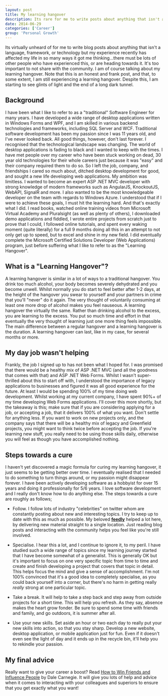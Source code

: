 ```yaml
---
layout: post
title: My learning hangover
description: Its rare for me to write posts about anything that isn't a language, framework, but my experience has affected my life in so many ways it got me thinking
date: 2014-06-29
categories: ['Career']
group: 'Personal Growth'
---
```


Its virtually unheard of for me to write blog posts about anything that isn't a language, framework, or technology but my experience recently has affected my life in so many ways it got me thinking...there must be lots of other people who have experienced this, or are heading towards it. It's too important to not share with the community. I am of course talking about my learning hangover. Note that this is an honest and frank post, and that, to some extent, I am still experiencing a learning hangover. Despite this, I am starting to see glints of light and the end of a long dark tunnel.

## Background

I have been what I like to refer to as a "traditional" Software Engineer for many years. I have developed a wide range of desktop applications written in Windows Forms and WPF, and I am skilled in various backend technologies and frameworks, including SQL Server and WCF. Traditional software development has been my passion since I was 11 years old, and I've never looked back. All good things, however, don't last forever. I recognised that the technological landscape was changing. The world of desktop applications is fading to black and I wanted to keep with the times. I have met people over my career who have been stuck working on dead, 30 year old technologies for their whole careers just because it was "easy" and their company required them to do so. So I left the job, company, and friendships I cared so much about, ditched desktop development for good, and sought a new life developing web applications. My ambition was limitless. I wanted to become an expert ASP .NET MVC developer with strong knowledge of modern frameworks such as AngularJS, KnockoutJS, WebAPI, SignalR and more. I also wanted to be the most knowledgeable developer on the team with regards to Windows Azure. I understood that if I were to achieve these goals, I must hit the learning hard. And that's exactly what I did. I read books, watched online training videos from Microsoft Virtual Academy and Pluralsight (as well as plenty of others), I downloaded demo applications and fiddled, I wrote entire projects from scratch just to prove that I could, I followed online tutorials, and spent every waking moment (quite literally) for a full 9 months doing all this in an attempt to not only get up to speed, but to excel and shine in my new field. I did eventually complete the Microsoft Certified Solutions Developer (Web Applications) program, just before suffering what I like to refer to as the "Learning Hangover".

## What is a "Learning Hangover"?

A learning hangover is similar in a lot of ways to a traditional hangover. You drink too much alcohol, your body becomes severely dehydrated and you become unwell. Whilst normally you do start to feel better after 1-2 days, at the height of the hangover you swear to yourself and your partners in crime that you'll "never" do it again. The very thought of voluntarily consuming at least one more drop of alcohol makes you feel nauseous. A learning hangover the virtually the same. Rather than drinking alcohol to the excess, you are learning to the excess. You put so much time and effort in that eventually the very thought of learning just one more thing feels impossible. The main difference between a regular hangover and a learning hangover is the duration. A learning hangover can last, like in my case, for several months or more.

## My day job wasn't helping

Frankly, the job I signed up to has not been what I hoped for. I was promised that there would be a healthy mix of ASP .NET MVC (and all the goodness that comes with that) and ASP .NET Web Forms. Whilst I wasn't super-thrilled about this to start off with, I understood the importance of legacy applications to businesses and figured it was all good experience for the future. At least I would be spending 100% of my time doing web development. Whilst working at my current company, I have spent 90%+ of my time developing Web Forms applications. I'll cover this more shortly, but the takeaway is this; make sure that if you are considering applying for a job, or accepting a job, that it delivers 100% of what you want. Don't settle for anything less. If you want to work on new projects only, and the company says that there will be a healthy mix of legacy and Greenfield projects, you might want to think twice before accepting the job. If you're learning new stuff, you really need to be using those skills daily, otherwise you will feel as though you have accomplished nothing.

## Steps towards a cure

I haven't yet discovered a magic formula for curing my learning hangover, it just seems to be getting better over time. I eventually realised that I needed to do something to turn things around, or my passion might disappear forever. I have been actively developing software as a hobbyist for over 15 years and doing it professionally for 5/6 years. I love software development and I really don't know how to do anything else. The steps towards a cure are roughly as follows;

- Follow. I follow lots of industry "celebrities" on twitter whom are constantly posting about new and interesting topics. I try to keep up to date with this as much as possible. My beloved **[feedly](http://feedly.com)** helped a lot here, by delivering new material straight to a single location. Just reading blog posts and interacting with the community helps you feel like you're still involved.

- Specialise. I hear this a lot, and I continue to ignore it, to my peril. I have studied such a wide range of topics since my learning journey started that I have become somewhat of a generalist. This is generally OK but it's important to focus on one very specific topic from time to time and create and finish developing a project that covers that topic in detail. This helps focus the mind and give a sense of accomplishment. I'm not 100% convinced that it's a good idea to completely specialise, as you could back yourself into a corner, but there's no harm in getting really _really_ strong at one particular topic.

- Take a break. It will help to take a step back and step away from outside projects for a short time. This will help you refresh. As they say, absence makes the heart grow fonder. Be sure to spend some time with friends and family, and go outdoors, it is summer after all.

- Use your new skills. Set aside an hour or two each day to really put your new skills into action, so that you stay sharp. Develop a new website, desktop application, or mobile application just for fun. Even if it doesn't even see the light of day and it ends up in the recycle bin, it'll help you to rekindle your passion.

## My final advice

Really want to give your career a boost? Read [How to Win Friends and Influence People](http://www.amazon.co.uk/gp/product/0091906814/ref=as_li_tf_tl?ie=UTF8&camp=1634&creative=6738&creativeASIN=0091906814&linkCode=as2&tag=jprecom-21) by Dale Carnegie. It will give you lots of help and advice when it comes to interacting with your colleagues and superiors to ensure that you get exactly what you want!
